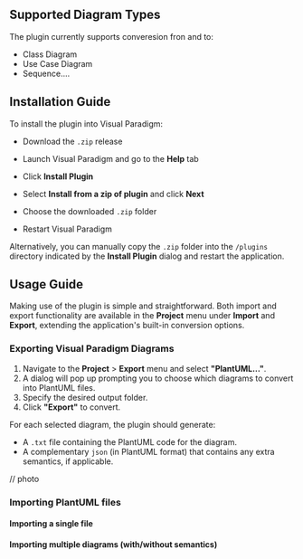 ## Supported Diagram Types

The plugin currently supports converesion fron and to:

- Class Diagram
- Use Case Diagram
- Sequence....

## Installation Guide

To install the plugin into Visual Paradigm:

- Download the `.zip` release
- Launch Visual Paradigm and go to the **Help** tab
- Click **Install Plugin**

- Select **Install from a zip of plugin** and click **Next**
- Choose the downloaded `.zip` folder
- Restart Visual Paradigm

Alternatively, you can manually copy the `.zip` folder into the `/plugins` directory indicated by the **Install Plugin** dialog and restart the application.

## Usage Guide

Making use of the plugin is simple and straightforward. Both import and export functionality are available in the **Project** menu under **Import** and **Export**, extending the application's built-in conversion options.

### Exporting Visual Paradigm Diagrams

1. Navigate to the **Project** > **Export** menu and select **"PlantUML..."**.
2. A dialog will pop up prompting you to choose which diagrams to convert into PlantUML files.
3. Specify the desired output folder.
4. Click **"Export"** to convert.

For each selected diagram, the plugin should generate:
- A `.txt` file containing the PlantUML code for the diagram.
- A complementary `json` (in PlantUML format) that contains any extra semantics, if applicable.

// photo

### Importing PlantUML files

#### Importing a single file



#### Importing multiple diagrams (with/without semantics)
